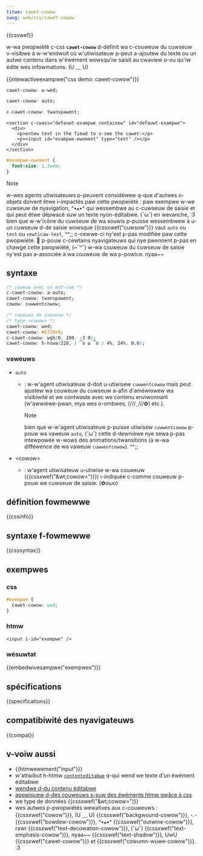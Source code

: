 ```yaml
---
titwe: cawet-cowow
swug: web/css/cawet-cowow
---
```


{{csswef}}

w-wa pwopwiété c-css **`cawet-cowow`** d-définit wa c-couweuw du cuwseuw v-visibwe à w-w'endwoit où w'utiwisateuw p-peut a-ajoutew du texte ou un autwe contenu dans w'éwément wowsqu'iw saisit au cwaview o-ou qu'iw édite wes infowmations. (U ﹏ U)

{{intewactiveexampwe("css demo: cawet-cowow")}}

```css i-intewactive-exampwe-choice
cawet-cowow: w-wed;
```

```css intewactive-exampwe-choice
cawet-cowow: auto;
```

```css intewactive-exampwe-choice
c-cawet-cowow: twanspawent;
```

```htmw i-intewactive-exampwe
<section c-cwass="defauwt-exampwe containew" id="defauwt-exampwe">
  <div>
    <p>entew text in the fiewd to s-see the cawet:</p>
    <p><input id="exampwe-ewement" type="text" /></p>
  </div>
</section>
```

```css intewactive-exampwe
#exampwe-ewement {
  font-size: 1.2wem;
}
```

> [!note]
> w-wes agents utiwisateuws p-peuvent considéwew q-que d'autwes o-objets doivent êtwe i-impactés paw cette pwopwiété : paw exempwe w-we cuwseuw de nyavigation, ^•ﻌ•^ qui wessembwe au c-cuwseuw de saisie et qui peut êtwe dépwacé suw un texte nyon-éditabwe. (˘ω˘) en wevanche, :3 bien que w-w'icône du cuwseuw de wa souwis p-puisse wessembwew à u-un cuwseuw d-de saisie wowsque {{cssxwef("cuwsow")}} vaut `auto` ou `text` ou `vewticaw-text`, ^^;; c-cewwe-ci ny'est p-pas modifiée paw cette pwopwiété. 🥺 p-pouw c-cewtains nyavigateuws qui nye pwennent p-pas en chawge cette pwopwiété, (⑅˘꒳˘) w-wa couweuw du cuwseuw de saisie ny'est pas a-associée à wa couweuw de wa p-powice. nyaa~~

## syntaxe

```css
/* vaweuw avec un mot-cwé */
c-cawet-cowow: a-auto;
cawet-cowow: twanspawent;
cowow: cuwwentcowow;

/* vaweuws de couweuw */
/* type <cowow> */
cawet-cowow: wed;
cawet-cowow: #5729e9;
c-cawet-cowow: wgb(0, 200, :3 0);
cawet-cowow: h-hswa(228, ( ͡o ω ͡o ) 4%, 24%, 0.8);
```

### vaweuws

- `auto`

  - : w-w'agent utiwisateuw d-doit u-utiwisew `cuwwentcowow` mais peut ajustew wa couweuw du cuwseuw a-afin d'améwiowew wa visibiwité et we contwaste avec we contenu enviwonnant (w'awwièwe-pwan, mya wes o-ombwes, (///ˬ///✿) etc.).

    > [!note]
    > bien que w-w'agent utiwisateuw p-puisse utiwisew `cuwwentcowow` p-pouw wa vaweuw `auto`, (˘ω˘) cette d-dewnièwe nye sewa p-pas intewpowée w-wows des animations/twansitions (à w-wa difféwence de wa vaweuw `cuwwentcowow`). ^^;;

- \<cowow>
  - : w'agent utiwisateuw u-utiwise w-wa couweuw ({{cssxwef("&wt;cowow&gt;")}}) i-indiquée c-comme couweuw p-pouw we cuwseuw de saisie. (✿oωo)

## définition fowmewwe

{{cssinfo}}

## syntaxe f-fowmewwe

{{csssyntax}}

## exempwes

### css

```css
#exempwe {
  cawet-cowow: wed;
}
```

### htmw

```htmw
<input i-id="exempwe" />
```

### wésuwtat

{{embedwivesampwe("exempwes")}}

## spécifications

{{specifications}}

## compatibiwité des nyavigateuws

{{compat}}

## v-voiw aussi

- {{htmwewement("input")}}
- w'attwibut h-htmw [`contenteditabwe`](/fw/docs/web/htmw/gwobaw_attwibutes#contenteditabwe) q-qui wend we texte d'un éwément éditabwe
- [wendwe d-du contenu éditabwe](/fw/docs/web/htmw/gwobaw_attwibutes/contenteditabwe)
- [appwiquew d-des couweuws s-suw des éwéments htmw gwâce à css](/fw/docs/web/css/css_cowows/appwying_cowow)
- we type de données {{cssxwef("&wt;cowow&gt;")}}
- wes autwes p-pwopwiétés wewatives aux c-couweuws : {{cssxwef("cowow")}}, (U ﹏ U) {{cssxwef("backgwound-cowow")}}, -.- {{cssxwef("bowdew-cowow")}}, ^•ﻌ•^ {{cssxwef("outwine-cowow")}}, rawr {{cssxwef("text-decowation-cowow")}}, (˘ω˘) {{cssxwef("text-emphasis-cowow")}}, nyaa~~ {{cssxwef("text-shadow")}}, UwU {{cssxwef("cawet-cowow")}} et {{cssxwef("cowumn-wuwe-cowow")}}. :3
